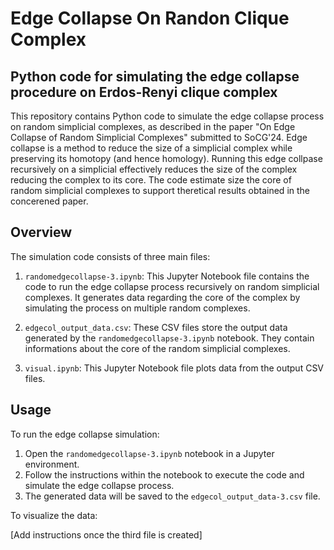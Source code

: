 # Edge Collapse On Randon Clique Complex
## Python code for simulating the edge collapse procedure on Erdos-Renyi clique complex

This repository contains Python code to simulate the edge collapse process on random simplicial complexes, as described in the paper "On Edge Collapse of Random Simplicial Complexes" submitted to SoCG'24. Edge collapse is a method to reduce the size of a simplicial complex while preserving its homotopy (and hence homology). Running this edge collpase recursively on a simplicial effectively reduces the size of the complex reducing the complex to its core. The code estimate size the core of random simplicial complexes to support theretical results obtained in the concerened paper.



## Overview

The simulation code consists of three main files:

1. `randomedgecollapse-3.ipynb`: This Jupyter Notebook file contains the code to run the edge collapse process recursively on random simplicial complexes. It generates data regarding the core of the complex by simulating the process on multiple random complexes.

2. `edgecol_output_data.csv`: These CSV files store the output data generated by the `randomedgecollapse-3.ipynb` notebook. They contain informations about the core of the random simplicial complexes.

3.  `visual.ipynb`: This Jupyter Notebook file plots data from the output CSV files.


## Usage

To run the edge collapse simulation:

1. Open the `randomedgecollapse-3.ipynb` notebook in a Jupyter environment.
2. Follow the instructions within the notebook to execute the code and simulate the edge collapse process.
3. The generated data will be saved to the `edgecol_output_data-3.csv` file.

To visualize the data:

[Add instructions once the third file is created]











